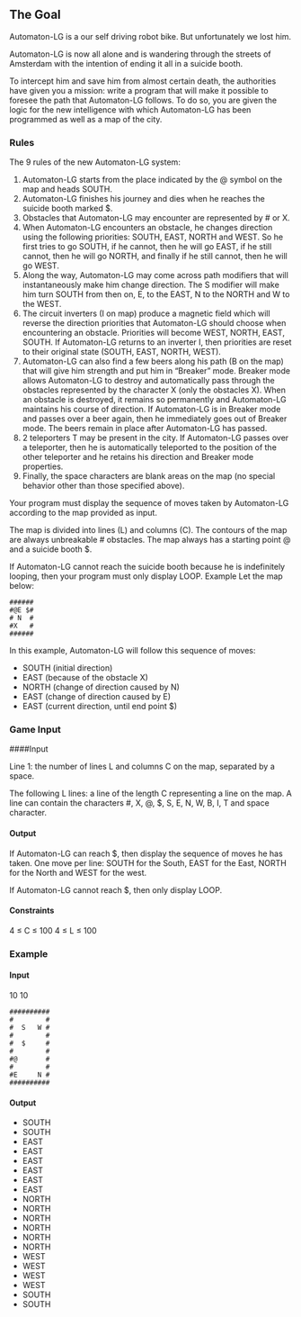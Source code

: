 ## The Goal
Automaton-LG is a our self driving robot bike. But unfortunately we lost him.

Automaton-LG is now all alone and is wandering through the streets of Amsterdam with the intention of ending it all in 
a suicide booth.

To intercept him and save him from almost certain death, the authorities have given you a mission: write a program 
that will make it possible to foresee the path that Automaton-LG follows. To do so, you are given the logic for the 
new intelligence with which Automaton-LG has been programmed as well as a map of the city.

### Rules
The 9 rules of the new Automaton-LG system:

1. Automaton-LG starts from the place indicated by the @ symbol on the map and heads SOUTH.
2. Automaton-LG finishes his journey and dies when he reaches the suicide booth marked $.
3. Obstacles that Automaton-LG may encounter are represented by # or X.
4. When Automaton-LG encounters an obstacle, he changes direction using the following priorities: SOUTH, EAST, NORTH and WEST. So he first tries to go SOUTH, if he cannot, then he will go EAST, if he still cannot, then he will go NORTH, and finally if he still cannot, then he will go WEST.
5. Along the way, Automaton-LG may come across path modifiers that will instantaneously make him change direction. The S modifier will make him turn SOUTH from then on, E, to the EAST, N to the NORTH and W to the WEST.
6. The circuit inverters (I on map) produce a magnetic field which will reverse the direction priorities that Automaton-LG should choose when encountering an obstacle. Priorities will become WEST, NORTH, EAST, SOUTH. If Automaton-LG returns to an inverter I, then priorities are reset to their original state (SOUTH, EAST, NORTH, WEST).
7. Automaton-LG can also find a few beers along his path (B on the map) that will give him strength and put him in “Breaker” mode. Breaker mode allows Automaton-LG to destroy and automatically pass through the obstacles represented by the character X (only the obstacles X). When an obstacle is destroyed, it remains so permanently and Automaton-LG maintains his course of direction. If Automaton-LG is in Breaker mode and passes over a beer again, then he immediately goes out of Breaker mode. The beers remain in place after Automaton-LG has passed.
8. 2 teleporters T may be present in the city. If Automaton-LG passes over a teleporter, then he is automatically teleported to the position of the other teleporter and he retains his direction and Breaker mode properties.
9. Finally, the space characters are blank areas on the map (no special behavior other than those specified above).

Your program must display the sequence of moves taken by Automaton-LG according to the map provided as input.

The map is divided into lines (L) and columns (C). The contours of the map are always unbreakable # obstacles. The map always has a starting point @ and a suicide booth $.

If Automaton-LG cannot reach the suicide booth because he is indefinitely looping, then your program must only display LOOP.
 	Example
Let the map below:
```
######
#@E $#
# N  #
#X   #
######
```
In this example, Automaton-LG will follow this sequence of moves:

- SOUTH (initial direction)
- EAST (because of the obstacle X)
- NORTH (change of direction caused by N)
- EAST (change of direction caused by E)
- EAST (current direction, until end point $)

### Game Input
####Input

Line 1: the number of lines L and columns C on the map, separated by a space.

The following L lines: a line of the length C representing a line on the map. A line can contain the characters #, X, @, $, S, E, N, W, B, I, T and space character.

#### Output

If Automaton-LG can reach $, then display the sequence of moves he has taken. One move per line: SOUTH for the South, EAST for the East, NORTH for the North and WEST for the west.

If Automaton-LG cannot reach $, then only display LOOP.

#### Constraints

4 ≤ C ≤ 100
4 ≤ L ≤ 100

### Example
#### Input
10 10
```
##########
#        #
#  S   W #
#        #
#  $     #
#        #
#@       #
#        #
#E     N #
##########
```
#### Output
- SOUTH
- SOUTH
- EAST
- EAST
- EAST
- EAST
- EAST
- EAST
- NORTH
- NORTH
- NORTH
- NORTH
- NORTH
- NORTH
- WEST
- WEST
- WEST
- WEST
- SOUTH
- SOUTH